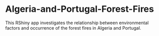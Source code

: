 # Algeria-and-Portugal-Forest-Fires
This RShiny app investigates the relationship between environmental factors and occurrence of the forest fires in Algeria and Portugal.
